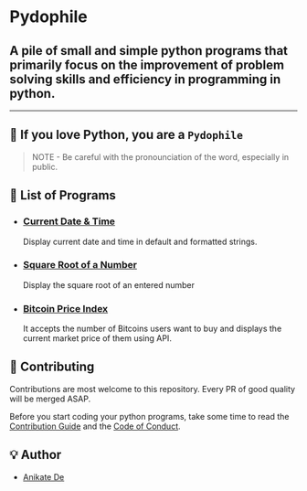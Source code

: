 # Pydophile

## A pile of small and simple python programs that primarily focus on the improvement of problem solving skills and efficiency in programming in python.

---

## 💖 If you love Python, you are a `Pydophile`

> NOTE - Be careful with the pronounciation of the word, especially in public.

## 📜 List of Programs

- ### [Current Date & Time](PROGRAMS/date_time.py)

    Display current date and time in default and formatted strings.

- ### [Square Root of a Number](PROGRAMS/square_root.py)

    Display the square root of an entered number

- ### [Bitcoin Price Index](PROGRAMS/bitcoin.py)

    It accepts the number of Bitcoins users want to buy and displays the current market price of them using API.

## 🤝 Contributing

Contributions are most welcome to this repository. Every PR of good quality will be merged ASAP.

Before you start coding your python programs, take some time to read the [Contribution Guide](contributing.md) and the [Code of Conduct](code_of_conduct.md).

## 💡 Author

- [Anikate De](https://www.github.com/Anikate-De)
